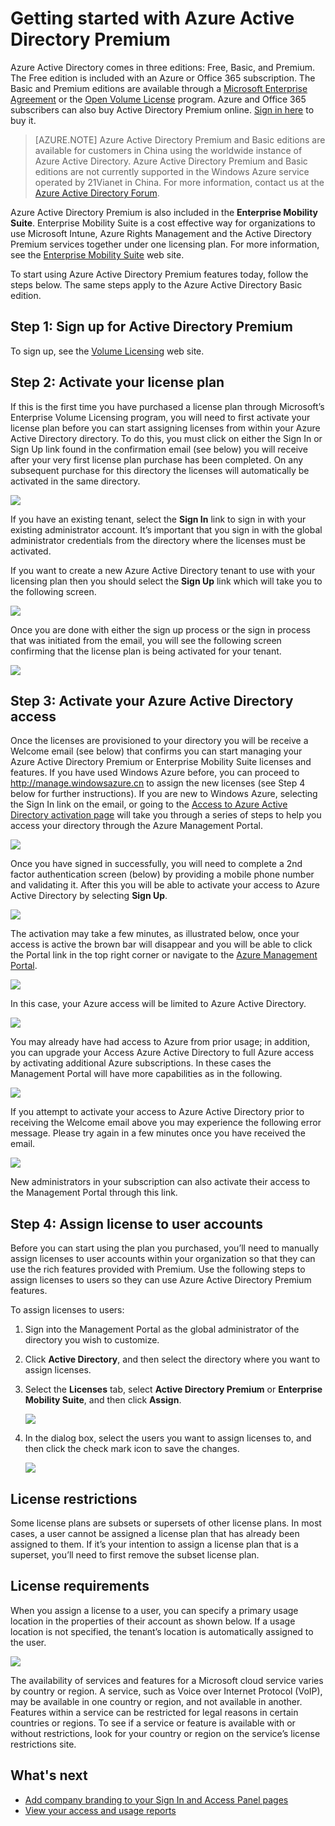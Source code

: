 <properties
	pageTitle="Getting started with Azure Active Directory Premium"
	description="A topic that explains how to sign up for Azure Active Directory Premium edition."
	services="active-directory"
	documentationCenter=""
	authors="MarkusVi"
	writer="markvi"
	manager="stevenpo" 
	editor="LisaToft"/>

<tags 
	ms.service="active-directory" 
	ms.date="08/14/2015"
	wacn.date=""/>

# Getting started with Azure Active Directory Premium

Azure Active Directory comes in three editions: Free, Basic, and Premium. The Free edition is included with an Azure or Office 365 subscription. The Basic and Premium editions are available through a [Microsoft Enterprise Agreement](https://www.microsoft.com/licensing/licensing-programs/enterprise.aspx) or the [Open Volume License](https://www.microsoft.com/licensing/licensing-programs/open-license.aspx) program. Azure and Office 365 subscribers can also buy Active Directory Premium online. [Sign in here](https://portal.office.com/Commerce/Catalog.aspx) to buy it.

> [AZURE.NOTE]
Azure Active Directory Premium and Basic editions are available for customers in China using the worldwide instance of Azure Active Directory. Azure Active Directory Premium and Basic editions are not currently supported in the Windows Azure service operated by 21Vianet in China. For more information, contact us at the [Azure Active Directory Forum](http://feedback.azure.com/forums/169401-azure-active-directory).

Azure Active Directory Premium is also included in the **Enterprise Mobility Suite**. Enterprise Mobility Suite is a cost effective way for organizations to use Microsoft Intune, Azure Rights Management and the Active Directory Premium services together under one licensing plan. For more information, see the [Enterprise Mobility Suite](https://www.microsoft.com/server-cloud/enterprise-mobility/overview.aspx) web site.

To start using Azure Active Directory Premium features today, follow the steps below. The same steps apply to the Azure Active Directory Basic edition.

## Step 1: Sign up for Active Directory Premium

To sign up, see the [Volume Licensing](http://www.microsoft.com/licensing/how-to-buy/how-to-buy.aspx) web site. 

## Step 2: Activate your license plan

If this is the first time you have purchased a license plan through Microsoft’s Enterprise Volume Licensing program, you will need to first activate your license plan before you can start assigning licenses from within your Azure Active Directory directory. To do this, you must click on either the Sign In or Sign Up link found in the confirmation email (see below) you will receive after your very first license plan purchase has been completed. On any subsequent purchase for this directory the licenses will automatically be activated in the same directory.

![][1]

If you have an existing tenant, select the **Sign In** link to sign in with your existing administrator account. It’s important that you sign in with the global administrator credentials from the directory where the licenses must be activated.

If you want to create a new Azure Active Directory tenant to use with your licensing plan then you should select the **Sign Up** link which will take you to the following screen.

![][2]

Once you are done with either the sign up process or the sign in process that was initiated from the email, you will see the following screen confirming that the license plan is being activated for your tenant.

![][3]

## Step 3: Activate your Azure Active Directory access

Once the licenses are provisioned to your directory you will be receive a Welcome email (see below) that confirms you can start managing your Azure Active Directory Premium or Enterprise Mobility Suite licenses and features. If you have used Windows Azure before, you can proceed to http://manage.windowsazure.cn to assign the new licenses (see Step 4 below for further instructions). If you are new to Windows Azure, selecting the Sign In link on the email, or going to the [Access to Azure Active Directory activation page](https://account.windowsazure.cn/signup?offer=MS-AZR-0110P) will take you through a series of steps to help you access your directory through the Azure Management Portal.

![][4]

Once you have signed in successfully, you will need to complete a 2nd factor authentication screen (below) by providing a mobile phone number and validating it. After this you will be able to activate your access to Azure Active Directory by selecting **Sign Up**.

![][5]

The activation may take a few minutes, as illustrated below, once your access is active the brown bar will disappear and you will be able to click the Portal link in the top right corner or navigate to the [Azure Management Portal](http://manage.windowsazure.cn).

![][6]

In this case, your Azure access will be limited to Azure Active Directory.

![][7]

You may already have had access to Azure from prior usage; in addition, you can upgrade your Access Azure Active Directory to full Azure access by activating additional Azure subscriptions. In these cases the Management Portal will have more capabilities as in the following.

![][8]

If you attempt to activate your access to Azure Active Directory prior to receiving the Welcome email above you may experience the following error message. Please try again in a few minutes once you have received the email.

![][9]

New administrators in your subscription can also activate their access to the Management Portal through this link.

## Step 4: Assign license to user accounts

Before you can start using the plan you purchased, you’ll need to manually assign licenses to user accounts within your organization so that they can use the rich features provided with Premium. Use the following steps to assign licenses to users so they can use Azure Active Directory Premium features.

To assign licenses to users:

1. Sign into the Management Portal as the global administrator of the directory you wish to customize.
2. Click **Active Directory**, and then select the directory where you want to assign licenses.
3. Select the **Licenses** tab, select **Active Directory Premium** or **Enterprise Mobility Suite**, and then click **Assign**.

    ![][10]

4. In the dialog box, select the users you want to assign licenses to, and then click the check mark icon to save the changes.

    ![][11]

## License restrictions

Some license plans are subsets or supersets of other license plans. In most cases, a user cannot be assigned a license plan that has already been assigned to them. If it’s your intention to assign a license plan that is a superset, you’ll need to first remove the subset license plan.

## License requirements

When you assign a license to a user, you can specify a primary usage location in the properties of their account as shown below. If a usage location is not specified, the tenant’s location is automatically assigned to the user. 

![][12]

The availability of services and features for a Microsoft cloud service varies by country or region. A service, such as Voice over Internet Protocol (VoIP), may be available in one country or region, and not available in another. Features within a service can be restricted for legal reasons in certain countries or regions. To see if a service or feature is available with or without restrictions, look for your country or region on the service’s license restrictions site.

## What's next

- [Add company branding to your Sign In and Access Panel pages](/documentation/articles/active-directory-add-company-branding)
- [View your access and usage reports](/documentation/articles/active-directory-view-access-usage-reports)

<!--Image references-->
[1]: ./media/active-directory-get-started-premium/MOLSEmail.png
[2]: ./media/active-directory-get-started-premium/MOLSAccountProfile.png
[3]: ./media/active-directory-get-started-premium/MOLSThankYou.png
[4]: ./media/active-directory-get-started-premium/AADEmail.png
[5]: ./media/active-directory-get-started-premium/SignUppage.png
[6]: ./media/active-directory-get-started-premium/Subscriptionspage.png
[7]: ./media/active-directory-get-started-premium/Premiuminportal.png
[8]: ./media/active-directory-get-started-premium/Premiuminportal_large.png
[9]: ./media/active-directory-get-started-premium/Signuppage_oops.png
[10]: ./media/active-directory-get-started-premium/contosolicenseplan.png
[11]: ./media/active-directory-get-started-premium/Assignlicensespicker.png
[12]: ./media/active-directory-get-started-premium/Usagelocation.png


